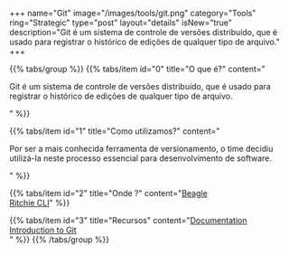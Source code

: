 +++
name="Git"
image="/images/tools/git.png"
category="Tools"
ring="Strategic"
type="post"
layout="details"
isNew="true"
description="Git é um sistema de controle de versões distribuído, que é usado para registrar o histórico de edições de qualquer tipo de arquivo."
+++

{{% tabs/group %}}
  {{% tabs/item id="0" title="O que é?" content="<p>Git é um sistema de controle de versões distribuído, que é usado para registrar o histórico de edições de qualquer tipo de arquivo.</p>" %}}
  
  {{% tabs/item id="1" title="Como utilizamos?" content="<p>Por ser a mais conhecida ferramenta de versionamento, o time decidiu utilizá-la neste processo essencial para desenvolvimento de software.</p>" %}}
  
  {{% tabs/item id="2" title="Onde ?" content="<a href='https://usebeagle.io/' target='_blank'>Beagle</a><br /><a href='https://ritchiecli.io/' target='_blank'>Ritchie CLI</a>" %}}

  {{% tabs/item id="3" title="Recursos" content="<a href='https://git-scm.com/doc'>Documentation</a><br /><a href='https://docs.microsoft.com/en-us/learn/modules/intro-to-git/'>Introduction to Git</a><br />" %}}
{{% /tabs/group %}}